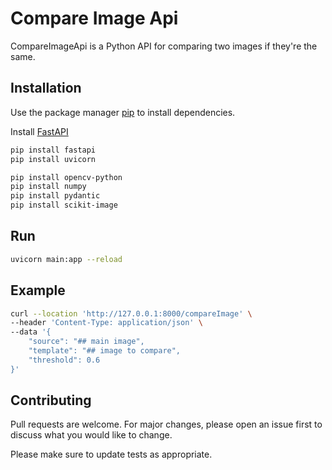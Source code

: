# Compare Image Api

CompareImageApi is a Python API for comparing two images if they're the same.

## Installation

Use the package manager [pip](https://pip.pypa.io/en/stable/) to install dependencies.

Install [FastAPI](https://fastapi.tiangolo.com/)

```bash
pip install fastapi
pip install uvicorn
```

```bash
pip install opencv-python
pip install numpy
pip install pydantic
pip install scikit-image
```

## Run

```bash
uvicorn main:app --reload
```

## Example

```bash
curl --location 'http://127.0.0.1:8000/compareImage' \
--header 'Content-Type: application/json' \
--data '{
    "source": "## main image",
    "template": "## image to compare",
    "threshold": 0.6
}'
```

## Contributing

Pull requests are welcome. For major changes, please open an issue first
to discuss what you would like to change.

Please make sure to update tests as appropriate.
